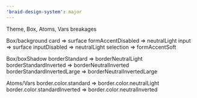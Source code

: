```yaml
---
'braid-design-system': major
---
```


Theme, Box, Atoms, Vars breakages


Box/background
  card => surface
  formAccentDisabled => neutralLight
  input => surface
  inputDisabled => neutralLight
  selection => formAccentSoft

Box/boxShadow
  borderStandard => borderNeutralLight
  borderStandardInverted => borderNeutralInverted
  borderStandardInvertedLarge => borderNeutralInvertedLarge

Atoms/Vars
  border.color.standard => border.color.neutralLight
  border.color.standardInverted => border.color.neutralInverted
